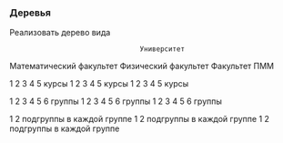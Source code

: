 ### Деревья

Реализовать дерево вида

                                    Университет
                                    
Математический факультет       Физический факультет             Факультет ПММ

1 2 3 4 5 курсы                 1 2 3 4 5 курсы                   1 2 3 4 5 курсы

1 2 3 4 5 6 группы              1 2 3 4 5 6 группы                1 2 3 4 5 6 группы

1 2 подгруппы в каждой группе     1 2 подгруппы в каждой группе     1 2 подгруппы в каждой группе



